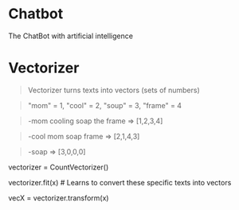 # Chatbot
The ChatBot with artificial intelligence

# Vectorizer
>Vectorizer turns texts into vectors (sets of numbers)

>"mom" = 1, "cool" = 2, "soup" = 3, "frame" = 4

>-mom cooling soap the frame => [1,2,3,4]

>-cool mom soap frame => [2,1,4,3]

>-soap  => [3,0,0,0]

vectorizer = CountVectorizer()

vectorizer.fit(x)  # Learns to convert these specific texts into vectors

vecX = vectorizer.transform(x)
